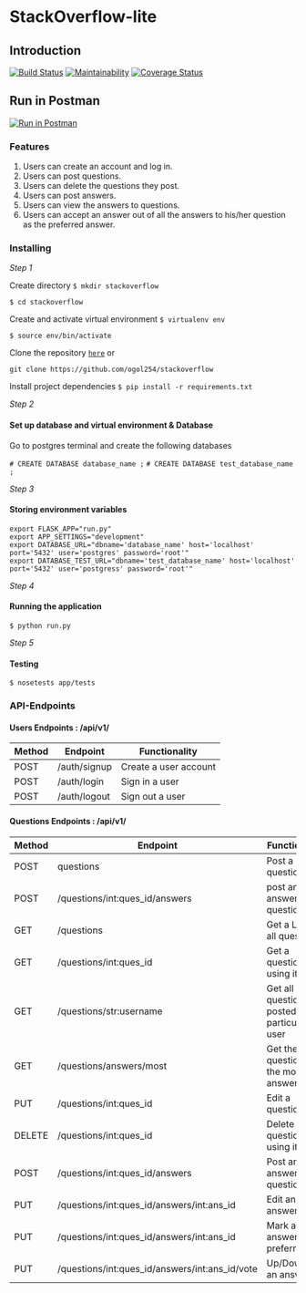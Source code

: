 # StackOverflow-lite

## Introduction

[![Build Status](https://travis-ci.org/ogol254/stackoverflow.svg?branch=master)](https://travis-ci.org/ogol254/stackoverflow) [![Maintainability](https://api.codeclimate.com/v1/badges/4754b5342d6a948f3f8f/maintainability)](https://codeclimate.com/github/ogol254/stackoverflow/maintainability)  [![Coverage Status](https://coveralls.io/repos/github/ogol254/stackoverflow/badge.svg?branch=master)](https://coveralls.io/github/ogol254/stackoverflow?branch=master)

## Run in Postman

[![Run in Postman](https://run.pstmn.io/button.svg)](https://app.getpostman.com/run-collection/ce5fa5121eb851f81114)

### Features

1. Users can create an account and log in.
2. Users can post questions.
3. Users can delete the questions they post.
4. Users can post answers.
5. Users can view the answers to questions.
6. Users can accept an answer out of all the answers to his/her question as the preferred answer.

### Installing

*Step 1*

Create directory
```$ mkdir stackoverflow```

```$ cd stackoverflow```

Create and activate virtual environment
```$ virtualenv env```

```$ source env/bin/activate```

Clone the repository [```here```](https://github.com/ogol254/stackoverflow) or 

``` git clone https://github.com/ogol254/stackoverflow ```

Install project dependencies 
```$ pip install -r requirements.txt```


*Step 2*

#### Set up database and virtual environment & Database 

Go to postgres terminal and create the following databases

``` # CREATE DATABASE database_name ; ```
``` # CREATE DATABASE test_database_name ; ```

*Step 3*

#### Storing environment variables 

```
export FLASK_APP="run.py"
export APP_SETTINGS="development"
export DATABASE_URL="dbname='database_name' host='localhost' port='5432' user='postgres' password='root'"
export DATABASE_TEST_URL="dbname='test_database_name' host='localhost' port='5432' user='postgress' password='root'"
```

*Step 4*

#### Running the application

```$ python run.py```

*Step 5*

#### Testing

```$ nosetests app/tests```

### API-Endpoints

#### Users Endpoints : /api/v1/

Method | Endpoint | Functionality
--- | --- | ---
POST | /auth/signup | Create a user account
POST | /auth/login | Sign in a user
POST | /auth/logout | Sign out a user

#### Questions Endpoints : /api/v1/

Method | Endpoint | Functionality
--- | --- | ---
POST | questions | Post a question
POST | /questions/int:ques_id/answers | post an answer to a question
GET | /questions | Get a List of all questions
GET | /questions/int:ques_id | Get a question using its id
GET | /questions/str:username | Get all questions posted by a particular user
GET | /questions/answers/most | Get the question with the most answers
PUT | /questions/int:ques_id | Edit a question
DELETE | /questions/int:ques_id | Delete a question using its id
POST | /questions/int:ques_id/answers | Post an answer to a question
PUT | /questions/int:ques_id/answers/int:ans_id | Edit an answer
PUT | /questions/int:ques_id/answers/int:ans_id | Mark an answer as preferred
PUT | /questions/int:ques_id/answers/int:ans_id/vote | Up/Downvote an answer

